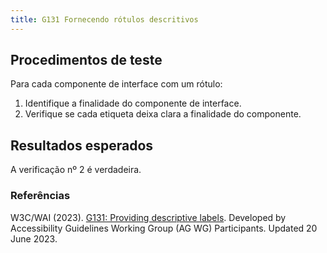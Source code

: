 ```yaml
---
title: G131 Fornecendo rótulos descritivos
---
```


## Procedimentos de teste

Para cada componente de interface com um rótulo:
1. Identifique a finalidade do componente de interface.
2. Verifique se cada etiqueta deixa clara a finalidade do componente.

## Resultados esperados
A verificação nº 2 é verdadeira.

### Referências

W3C/WAI (2023). [G131: Providing descriptive labels](https://www.w3.org/WAI/WCAG21/Techniques/general/G131). Developed by Accessibility Guidelines Working Group (AG WG) Participants. Updated 20 June 2023.